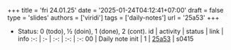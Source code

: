 +++
title = 'fri 24.01.25'
date = '2025-01-24T04:12:41+07:00'
draft = false
type = 'slides'
authors = ['viridi']
tags = ['daily-notes']
url = '25a53'
+++
<!-- more -->

+ Status: 0 (todo), &half; (doin), 1 (done), 2 (cont).
id | activity | status | link | info
:-: | :- | :-: | :-: | :-:
00 | Daily note init  | 1 | [25a53](/rusn/25a53) | s0415
